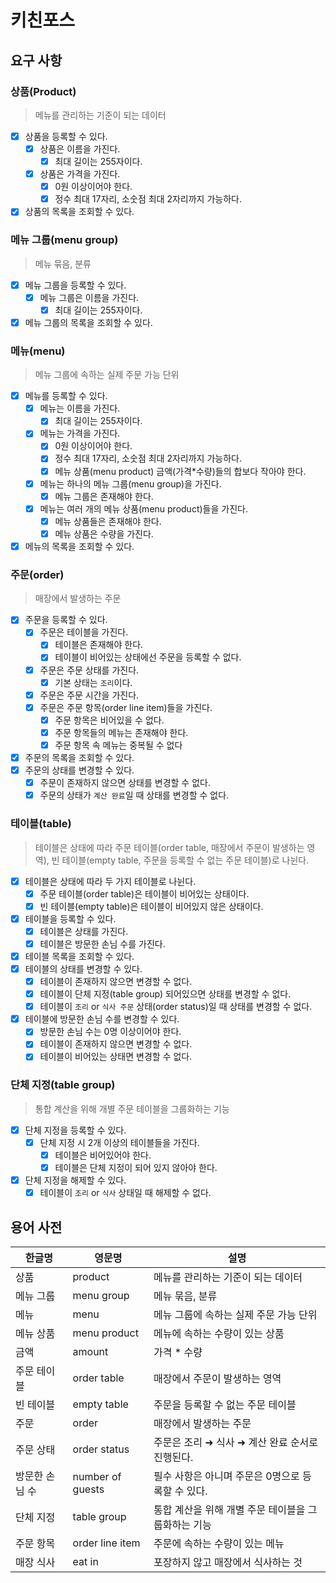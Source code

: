 # 키친포스

## 요구 사항

### 상품(Product)

> 메뉴를 관리하는 기준이 되는 데이터

- [x] 상품을 등록할 수 있다.
    - [x] 상품은 이름을 가진다.
        - [x] 최대 길이는 255자이다.
    - [x] 상품은 가격을 가진다.
        - [x] 0원 이상이어야 한다.
        - [x] 정수 최대 17자리, 소숫점 최대 2자리까지 가능하다.
- [x] 상품의 목록을 조회할 수 있다.

### 메뉴 그룹(menu group)

> 메뉴 묶음, 분류

- [x] 메뉴 그룹을 등록할 수 있다.
    - [x] 메뉴 그룹은 이름을 가진다.
        - [x] 최대 길이는 255자이다.
- [x] 메뉴 그룹의 목록을 조회할 수 있다.

### 메뉴(menu)

> 메뉴 그룹에 속하는 실제 주문 가능 단위

- [x] 메뉴를 등록할 수 있다.
    - [x] 메뉴는 이름을 가진다.
        - [x] 최대 길이는 255자이다.
    - [x] 메뉴는 가격을 가진다.
        - [x] 0원 이상이어야 한다.
        - [x] 정수 최대 17자리, 소숫점 최대 2자리까지 가능하다.
        - [x] 메뉴 상품(menu product) 금액(가격*수량)들의 합보다 작아야 한다.
    - [x] 메뉴는 하나의 메뉴 그룹(menu group)을 가진다.
        - [x] 메뉴 그룹은 존재해야 한다.
    - [x] 메뉴는 여러 개의 메뉴 상품(menu product)들을 가진다.
        - [x] 메뉴 상품들은 존재해야 한다.
        - [x] 메뉴 상품은 수량을 가진다.
- [x] 메뉴의 목록을 조회할 수 있다.

### 주문(order)

> 매장에서 발생하는 주문

- [x] 주문을 등록할 수 있다.
    - [x] 주문은 테이블을 가진다.
        - [x] 테이블은 존재해야 한다.
        - [x] 테이블이 비어있는 상태에선 주문을 등록할 수 없다.
    - [x] 주문은 주문 상태를 가진다.
        - [x] 기본 상태는 `조리`이다.
    - [x] 주문은 주문 시간을 가진다.
    - [x] 주문은 주문 항목(order line item)들을 가진다.
        - [x] 주문 항목은 비어있을 수 없다.
        - [x] 주문 항목들의 메뉴는 존재해야 한다.
        - [x] 주문 항목 속 메뉴는 중복될 수 없다
- [x] 주문의 목록을 조회할 수 있다.
- [x] 주문의 상태를 변경할 수 있다.
    - [x] 주문이 존재하지 않으면 상태를 변경할 수 없다.
    - [x] 주문의 상태가 `계산 완료`일 때 상태를 변경할 수 없다.

### 테이블(table)

> 테이블은 상태에 따라 주문 테이블(order table, 매장에서 주문이 발생하는 영역), 빈 테이블(empty table, 주문을 등록할 수 없는 주문 테이블)로 나뉜다.

- [x] 테이블은 상태에 따라 두 가지 테이블로 나뉜다.
    - [x] 주문 테이블(order table)은 테이블이 비어있는 상태이다.
    - [x] 빈 테이블(empty table)은 테이블이 비어있지 않은 상태이다.
- [x] 테이블을 등록할 수 있다.
    - [x] 테이블은 상태를 가진다.
    - [x] 테이블은 방문한 손님 수를 가진다.
- [x] 테이블 목록을 조회할 수 있다.
- [x] 테이블의 상태를 변경할 수 있다.
    - [x] 테이블이 존재하지 않으면 변경할 수 없다.
    - [x] 테이블이 단체 지정(table group) 되어있으면 상태를 변경할 수 없다.
    - [x] 테이블이 `조리` or `식사 주문` 상태(order status)일 때 상태를 변경할 수 없다.
- [x] 테이블에 방문한 손님 수를 변경할 수 있다.
    - [x] 방문한 손님 수는 0명 이상이어야 한다.
    - [x] 테이블이 존재하지 않으면 변경할 수 없다.
    - [x] 테이블이 비어있는 상태면 변경할 수 없다.

### 단체 지정(table group)

> 통합 계산을 위해 개별 주문 테이블을 그룹화하는 기능

- [x] 단체 지정을 등록할 수 있다.
    - [x] 단체 지정 시 2개 이상의 테이블들을 가진다.
        - [x] 테이블은 비어있어야 한다.
        - [x] 테이블은 단체 지정이 되어 있지 않아야 한다.
- [x] 단체 지정을 해제할 수 있다.
    - [x] 테이블이 `조리` or `식사` 상태일 때 해제할 수 없다.

## 용어 사전

| 한글명      | 영문명              | 설명                            |
|----------|------------------|-------------------------------|
| 상품       | product          | 메뉴를 관리하는 기준이 되는 데이터           |
| 메뉴 그룹    | menu group       | 메뉴 묶음, 분류                     |
| 메뉴       | menu             | 메뉴 그룹에 속하는 실제 주문 가능 단위        |
| 메뉴 상품    | menu product     | 메뉴에 속하는 수량이 있는 상품             |
| 금액       | amount           | 가격 * 수량                       |
| 주문 테이블   | order table      | 매장에서 주문이 발생하는 영역              |
| 빈 테이블    | empty table      | 주문을 등록할 수 없는 주문 테이블           |
| 주문       | order            | 매장에서 발생하는 주문                  |
| 주문 상태    | order status     | 주문은 조리 ➜ 식사 ➜ 계산 완료 순서로 진행된다. |
| 방문한 손님 수 | number of guests | 필수 사항은 아니며 주문은 0명으로 등록할 수 있다. |
| 단체 지정    | table group      | 통합 계산을 위해 개별 주문 테이블을 그룹화하는 기능 |
| 주문 항목    | order line item  | 주문에 속하는 수량이 있는 메뉴             |
| 매장 식사    | eat in           | 포장하지 않고 매장에서 식사하는 것           |
